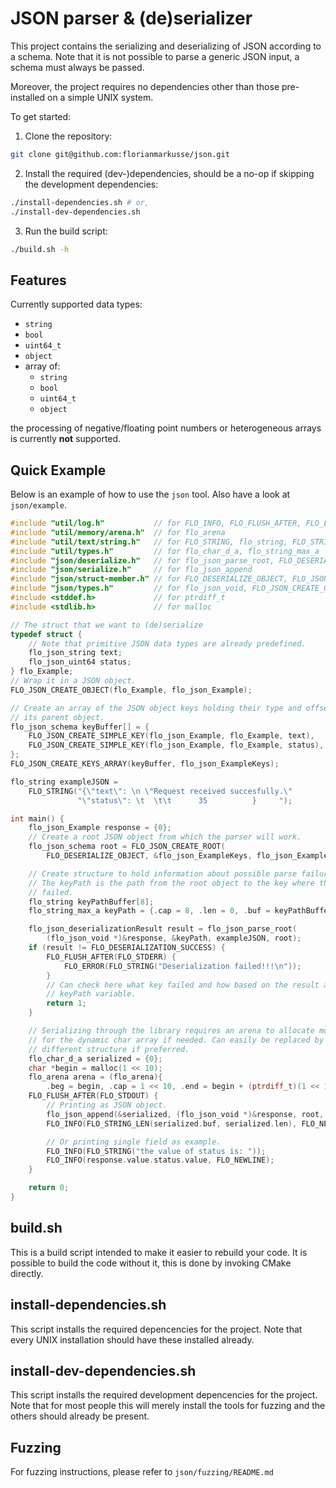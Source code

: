 # JSON parser & (de)serializer

This project contains the serializing and deserializing of JSON according to a
schema. Note that it is not possible to parse a generic JSON input, a schema
must always be passed. 

Moreover, the project requires no dependencies other than those pre-installed
on a simple UNIX system.

To get started:
1. Clone the repository: 
```sh
git clone git@github.com:florianmarkusse/json.git
```
2. Install the required (dev-)dependencies, should be a no-op if skipping the development dependencies:
```sh
./install-dependencies.sh # or,
./install-dev-dependencies.sh
```
3. Run the build script:
```sh
./build.sh -h
```

## Features
Currently supported data types:
- `string`
- `bool`
- `uint64_t`
- `object`
- array of:
    - `string`
    - `bool`
    - `uint64_t`
    - `object`

the processing of negative/floating point numbers or heterogeneous arrays is
currently **not** supported.

## Quick Example
Below is an example of how to use the `json` tool. Also have a look at
`json/example`.

```c
#include "util/log.h"           // for FLO_INFO, FLO_FLUSH_AFTER, FLO_LOG_C...
#include "util/memory/arena.h"  // for flo_arena
#include "util/text/string.h"   // for FLO_STRING, flo_string, FLO_STRING_LEN
#include "util/types.h"         // for flo_char_d_a, flo_string_max_a
#include "json/deserialize.h"   // for flo_json_parse_root, FLO_DESERIALIZA...
#include "json/serialize.h"     // for flo_json_append
#include "json/struct-member.h" // for FLO_DESERIALIZE_OBJECT, FLO_JSON_CRE...
#include "json/types.h"         // for flo_json_void, FLO_JSON_CREATE_OBJECT
#include <stddef.h>             // for ptrdiff_t
#include <stdlib.h>             // for malloc

// The struct that we want to (de)serialize
typedef struct {
    // Note that primitive JSON data types are already predefined.
    flo_json_string text;
    flo_json_uint64 status;
} flo_Example;
// Wrap it in a JSON object.
FLO_JSON_CREATE_OBJECT(flo_Example, flo_json_Example);

// Create an array of the JSON object keys holding their type and offset into
// its parent object.
flo_json_schema keyBuffer[] = {
    FLO_JSON_CREATE_SIMPLE_KEY(flo_json_Example, flo_Example, text),
    FLO_JSON_CREATE_SIMPLE_KEY(flo_json_Example, flo_Example, status),
};
FLO_JSON_CREATE_KEYS_ARRAY(keyBuffer, flo_json_ExampleKeys);

flo_string exampleJSON =
    FLO_STRING("{\"text\": \n \"Request received succesfully.\"         , "
               "\"status\": \t  \t\t      35          }     ");

int main() {
    flo_json_Example response = {0};
    // Create a root JSON object from which the parser will work.
    flo_json_schema root = FLO_JSON_CREATE_ROOT(
        FLO_DESERIALIZE_OBJECT, &flo_json_ExampleKeys, flo_json_Example);

    // Create structure to hold information about possible parse failures.
    // The keyPath is the path from the root object to the key where the parser
    // failed.
    flo_string keyPathBuffer[8];
    flo_string_max_a keyPath = {.cap = 8, .len = 0, .buf = keyPathBuffer};

    flo_json_deserializationResult result = flo_json_parse_root(
        (flo_json_void *)&response, &keyPath, exampleJSON, root);
    if (result != FLO_DESERIALIZATION_SUCCESS) {
        FLO_FLUSH_AFTER(FLO_STDERR) {
            FLO_ERROR(FLO_STRING("Deserialization failed!!!\n"));
        }
        // Can check here what key failed and how based on the result and the
        // keyPath variable.
        return 1;
    }

    // Serializing through the library requires an arena to allocate more space
    // for the dynamic char array if needed. Can easily be replaced by a
    // different structure if preferred.
    flo_char_d_a serialized = {0};
    char *begin = malloc(1 << 10);
    flo_arena arena = (flo_arena){
        .beg = begin, .cap = 1 << 10, .end = begin + (ptrdiff_t)(1 << 10)};
    FLO_FLUSH_AFTER(FLO_STDOUT) {
        // Printing as JSON object.
        flo_json_append(&serialized, (flo_json_void *)&response, root, &arena);
        FLO_INFO(FLO_STRING_LEN(serialized.buf, serialized.len), FLO_NEWLINE);

        // Or printing single field as example.
        FLO_INFO(FLO_STRING("the value of status is: "));
        FLO_INFO(response.value.status.value, FLO_NEWLINE);
    }

    return 0;
}
```

## build.sh 
This is a build script intended to make it easier to rebuild your
code. It is possible to build the code without it, this is done by invoking
CMake directly.

## install-dependencies.sh
This script installs the required depencencies for the project. Note that every
UNIX installation should have these installed already.

## install-dev-dependencies.sh
This script installs the required development depencencies for the project.
Note that for most people this will merely install the tools for fuzzing and
the others should already be present.

## Fuzzing
For fuzzing instructions, please refer to `json/fuzzing/README.md`
